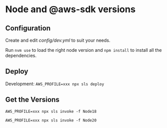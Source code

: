 # Node and @aws-sdk versions

## Configuration

Create and edit _config/dev.yml_ to suit your needs.

Run `nvm use` to load the right node version and `npm install` to install all the dependencies.

## Deploy
Development: `AWS_PROFILE=xxx npx sls deploy`

## Get the Versions
`AWS_PROFILE=xxx npx sls invoke -f Node18`

`AWS_PROFILE=xxx npx sls invoke -f Node20`